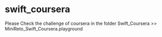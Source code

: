 # swift_coursera
Please Check the challenge of coursera in the folder 
Swift_Coursera >> MiniReto_Swift_Coursera.playground	
